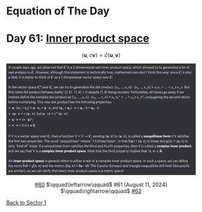 # Equation of The Day

# Day 61: [Inner product space](https://en.wikipedia.org/wiki/Inner_product_space)

$$\langle\mathbf u,c\mathbf v\rangle=\bar c\langle\mathbf u,\mathbf v\rangle$$

<picture><img alt="Day 61" src="0061.png"></picture>

<center><a href="0060.html">#60</a> $\qquad\leftarrow\qquad$ #61 (August 11, 2024) $\qquad\rightarrow\qquad$ <a href="0062.html">#62</a></center>

[Back to Sector 1](../0-63.md)

<script src="https://utteranc.es/client.js" repo="12AbBa/eotd" issue-term="pathname" theme="github-light" crossorigin="anonymous" async> </script>
